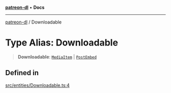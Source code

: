 [**patreon-dl**](../README.md) • **Docs**

***

[patreon-dl](../README.md) / Downloadable

# Type Alias: Downloadable

> **Downloadable**: [`MediaItem`](MediaItem.md) \| [`PostEmbed`](../interfaces/PostEmbed.md)

## Defined in

[src/entities/Downloadable.ts:4](https://github.com/patrickkfkan/patreon-dl/blob/794996b6269a4df0afea77da4d86f16365f2adf5/src/entities/Downloadable.ts#L4)
